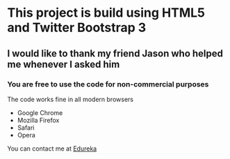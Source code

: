 # This project is build using HTML5 and Twitter Bootstrap 3
## I would like to thank my friend Jason who helped me whenever I asked him
### You are free to use the code for non-commercial purposes

The code works fine in all modern browsers
- Google Chrome
- Mozilla Firefox
- Safari
- Opera

You can contact me at [Edureka](http://www.edureka.co "Edureka")  